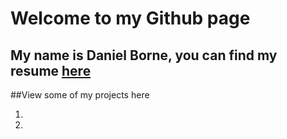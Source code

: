 # Welcome to my Github page

## My name is Daniel Borne, you can find my resume [here](./resume)

##View some of my projects here

1.
2.
